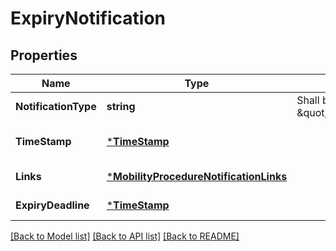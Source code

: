 # ExpiryNotification

## Properties
Name | Type | Description | Notes
------------ | ------------- | ------------- | -------------
**NotificationType** | **string** | Shall be set to \&quot;ExpiryNotification\&quot;. | [default to null]
**TimeStamp** | [***TimeStamp**](TimeStamp.md) |  | [optional] [default to null]
**Links** | [***MobilityProcedureNotificationLinks**](MobilityProcedureNotification__links.md) |  | [default to null]
**ExpiryDeadline** | [***TimeStamp**](TimeStamp.md) |  | [default to null]

[[Back to Model list]](../README.md#documentation-for-models) [[Back to API list]](../README.md#documentation-for-api-endpoints) [[Back to README]](../README.md)

